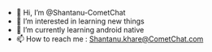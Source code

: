 - 👋 Hi, I’m @Shantanu-CometChat
- 👀 I’m interested in learning new things
- 🌱 I’m currently learning android native
- 📫 How to reach me : Shantanu.khare@CometChat.com

